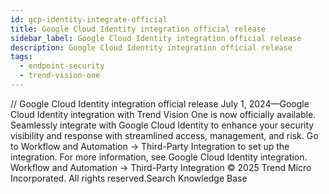 ```yaml
---
id: gcp-identity-integrate-official
title: Google Cloud Identity integration official release
sidebar_label: Google Cloud Identity integration official release
description: Google Cloud Identity integration official release
tags:
  - endpoint-security
  - trend-vision-one
---
```


/*<![CDATA[*/ $('#title').html($('meta[name=map-description]').attr('content')); /*]]>*/ Google Cloud Identity integration official release July 1, 2024—Google Cloud Identity integration with Trend Vision One is now officially available. Seamlessly integrate with Google Cloud Identity to enhance your security visibility and response with streamlined access, management, and risk. Go to Workflow and Automation → Third-Party Integration to set up the integration. For more information, see Google Cloud Identity integration. Workflow and Automation → Third-Party Integration © 2025 Trend Micro Incorporated. All rights reserved.Search Knowledge Base